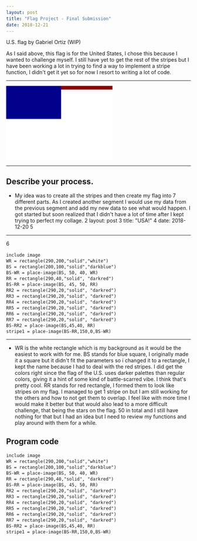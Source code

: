 ```yaml
---
layout: post
title: "Flag Project - Final Submission"
date: 2018-12-21
---
```


U.S. flag by Gabriel Ortiz (WIP)

As I said above, this flag is for the United States, I chose this because I wanted to challenge myself. I still have yet to get the rest of the stripes but I have been working a lot in trying to find a way to implement a stripe function, I didn't get it yet so for now I resort to writing a lot of code.


* * *
![Flag](/images/USA.png)
* * *

## Describe your process.

-  My idea was to create all the stripes and then create my flag into 7 different parts. As I created another segment I would use my data from the previous segment and add my new data to see what would happen. I got started but soon realized that I didn't have a lot of time after I kept trying to perfect my collage.
2
layout: post
3
title: "USA!" 
4
date: 2018-12-20
5
--- 
6




```
include image
WR = rectangle(290,200,"solid","white")
BS = rectangle(200,100,"solid","darkblue")
BS-WR = place-image(BS, 50, 40, WR)
RR = rectangle(290,40,"solid", "darkred")
BS-RR = place-image(BS, 45, 50, RR) 
RR2 = rectangle(290,20,"solid", "darkred")
RR3 = rectangle(290,20,"solid", "darkred")
RR4 = rectangle(290,20,"solid", "darkred")
RR5 = rectangle(290,20,"solid", "darkred")
RR6 = rectangle(290,20,"solid", "darkred")
RR7 = rectangle(290,20,"solid", "darkred")
BS-RR2 = place-image(BS,45,40, RR)
stripe1 = place-image(BS-RR,150,0,BS-WR)

```

* * *

-  WR is the white rectangle which is my background as it would be the easiest to work with for me. BS stands for blue square, I originally made it a square but it didn't fit the parameters so i changed it to a rectangle, I kept the name because I had to deal with the red stripes. I did get the colors right since the flag of the U.S. uses darker palettes than regular colors, giving it a hint of some kind of battle-scarred vibe. I think that's pretty cool. RR stands for red rectangle, I formed them to look like stripes on my flag. I managed to get 1 stripe on but I am still working for the others and how to not get them to overlap. I feel like with more time I would make it better but that would also lead to a more difficult challenge, that being the stars on the flag. 50 in total and I still have nothing for that but I had an idea but I need to review my functions and play around with them for a while.
 


## Program code

```
include image
WR = rectangle(290,200,"solid","white")
BS = rectangle(200,100,"solid","darkblue")
BS-WR = place-image(BS, 50, 40, WR)
RR = rectangle(290,40,"solid", "darkred")
BS-RR = place-image(BS, 45, 50, RR) 
RR2 = rectangle(290,20,"solid", "darkred")
RR3 = rectangle(290,20,"solid", "darkred")
RR4 = rectangle(290,20,"solid", "darkred")
RR5 = rectangle(290,20,"solid", "darkred")
RR6 = rectangle(290,20,"solid", "darkred")
RR7 = rectangle(290,20,"solid", "darkred")
BS-RR2 = place-image(BS,45,40, RR)
stripe1 = place-image(BS-RR,150,0,BS-WR)
```
